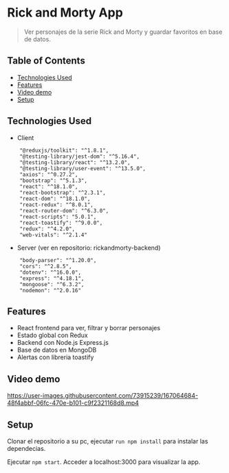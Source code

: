 # Rick and Morty App

> Ver personajes de la serie Rick and Morty y guardar favoritos en base de datos.

## Table of Contents

- [Technologies Used](#technologies-used)
- [Features](#features)
- [Video demo](#video-demo)
- [Setup](#setup)



## Technologies Used

- Client

```
    "@reduxjs/toolkit": "^1.8.1",
    "@testing-library/jest-dom": "^5.16.4",
    "@testing-library/react": "^13.2.0",
    "@testing-library/user-event": "^13.5.0",
    "axios": "^0.27.2",
    "bootstrap": "^5.1.3",
    "react": "^18.1.0",
    "react-bootstrap": "^2.3.1",
    "react-dom": "^18.1.0",
    "react-redux": "^8.0.1",
    "react-router-dom": "^6.3.0",
    "react-scripts": "5.0.1",
    "react-toastify": "^9.0.0",
    "redux": "^4.2.0",
    "web-vitals": "^2.1.4"
```

- Server (ver en repositorio: rickandmorty-backend)

```
    "body-parser": "^1.20.0",
    "cors": "^2.8.5",
    "dotenv": "^16.0.0",
    "express": "^4.18.1",
    "mongoose": "^6.3.2",
    "nodemon": "^2.0.16"
```

## Features

- React frontend para ver, filtrar y borrar personajes 
- Estado global con Redux
- Backend con Node.js Express.js
- Base de datos en MongoDB
- Alertas con libreria toastify


## Video demo



https://user-images.githubusercontent.com/73915239/167064684-48f4abbf-06fc-470e-b101-c9f2321168d8.mp4




## Setup

Clonar el repositorio a su pc, ejecutar `run npm install` para instalar las dependecias.

Ejecutar `npm start`. Acceder a localhost:3000 para visualizar la app.

